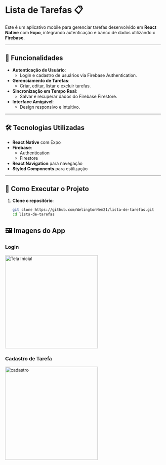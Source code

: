# Lista de Tarefas 📋

Este é um aplicativo mobile para gerenciar tarefas desenvolvido em **React Native** com **Expo**, integrando autenticação e banco de dados utilizando o **Firebase**. 

---

## 📂 Funcionalidades

- **Autenticação de Usuário**:
  - Login e cadastro de usuários via Firebase Authentication.
- **Gerenciamento de Tarefas**:
  - Criar, editar, listar e excluir tarefas.
- **Sincronização em Tempo Real**:
  - Salvar e recuperar dados do Firebase Firestore.
- **Interface Amigável**:
  - Design responsivo e intuitivo.

---

## 🛠️ Tecnologias Utilizadas

- **React Native** com Expo
- **Firebase**:
  - Authentication
  - Firestore
- **React Navigation** para navegação
- **Styled Components** para estilização


---

## 🚀 Como Executar o Projeto

1. **Clone o repositório**:
   ```bash
   git clone https://github.com/WelingtonNem21/lista-de-tarefas.git
   cd lista-de-tarefas


## 🖼️ Imagens do App

### Login
<img src="image/Login.jpeg" alt="Tela Inicial" width="300"/>

### Cadastro de Tarefa
<img src="image/Cadastro.jpeg" alt="cadastro" width="300"/>

